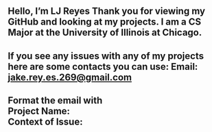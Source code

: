 Hello, I’m LJ Reyes
Thank you for viewing my GitHub and looking at my projects.
I am a CS Major at the University of Illinois at Chicago.
-
If you see any issues with any of my projects here are some contacts you can use:
Email: jake.rey.es.269@gmail.com
-
Format the email with <br />
Project Name:<br />
Context of Issue: <br />
-

